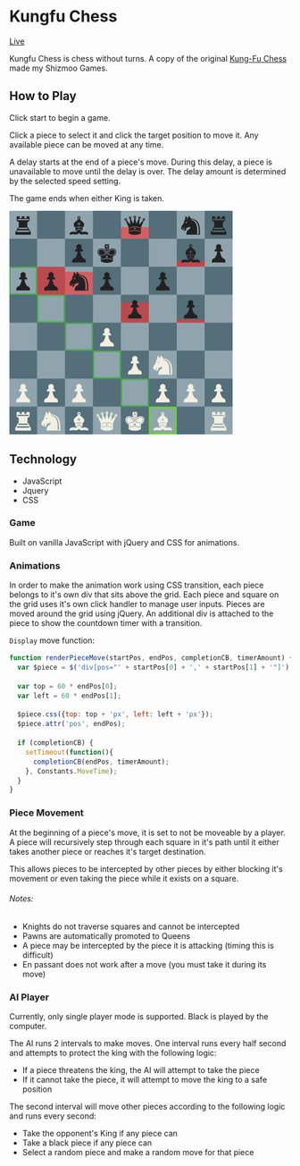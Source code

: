 

# Kungfu Chess

[Live][gh-pages]

[gh-pages]: matthewjf.github.io/kungfuchess

Kungfu Chess is chess without turns. A copy of the original [Kung-Fu Chess](https://en.wikipedia.org/wiki/Kung-Fu_Chess) made my Shizmoo Games.

## How to Play

Click start to begin a game.

Click a piece to select it and click the target position to move it. Any available piece can be moved at any time.

A delay starts at the end of a piece's move. During this delay, a piece is unavailable to move until the delay is over. The delay amount is determined by the selected speed setting.

The game ends when either King is taken.

<img src="docs/game.png" width="400">

## Technology

- JavaScript
- Jquery
- CSS

### Game

Built on vanilla JavaScript with jQuery and CSS for animations.

### Animations

In order to make the animation work using CSS transition, each piece belongs to it's own div that sits above the grid. Each piece and square on the grid uses it's own click handler to manage user inputs. Pieces are moved around the grid using jQuery. An additional div is attached to the piece to show the countdown timer with a transition.

`Display` move function:

```javascript
function renderPieceMove(startPos, endPos, completionCB, timerAmount) {
  var $piece = $('div[pos="' + startPos[0] + ',' + startPos[1] + '"]');

  var top = 60 * endPos[0];
  var left = 60 * endPos[1];

  $piece.css({top: top + 'px', left: left + 'px'});
  $piece.attr('pos', endPos);

  if (completionCB) {
    setTimeout(function(){
      completionCB(endPos, timerAmount);
    }, Constants.MoveTime);
  }
}
```

### Piece Movement

At the beginning of a piece's move, it is set to not be moveable by a player. A piece will recursively step through each square in it's path until it either takes another piece or reaches it's target destination.

This allows pieces to be intercepted by other pieces by either blocking it's movement or even taking the piece while it exists on a square.

###### Notes:
- Knights do not traverse squares and cannot be intercepted
- Pawns are automatically promoted to Queens
- A piece may be intercepted by the piece it is attacking (timing this is difficult)
- En passant does not work after a move (you must take it during its move)


### AI Player

Currently, only single player mode is supported. Black is played by the computer.

The AI runs 2 intervals to make moves. One interval runs every half second and attempts to protect the king with the following logic:

- If a piece threatens the king, the AI will attempt to take the piece
- If it cannot take the piece, it will attempt to move the king to a safe position

The second interval will move other pieces according to the following logic and runs every second:

- Take the opponent's King if any piece can
- Take a black piece if any piece can
- Select a random piece and make a random move for that piece
